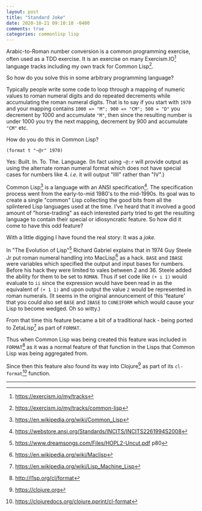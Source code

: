 ```yaml
---
layout: post
title: "Standard Joke"
date: 2020-10-21 09:10:18 -0400
comments: true
categories: commonlisp lisp
---
```


Arabic-to-Roman number conversion is a common programming exercise,
often used as a TDD exercise. It is an exercise on many
Exercism.IO[^i] language tracks including my own track for Common
Lisp[^ii].

So how do you solve this in some arbitrary programming language?

Typically people write some code to loop through a mapping of numeric
values to roman numeral digits and do repeated decrements while
accumulating the roman numeral digits. That is to say if you start
with `1970` and your mapping contains `1000 => "M"; 900 => "CM"; 500 =
"D"` you decrement by 1000 and accumulate `"M"`, then since the
resulting number is under 1000 you try the next mapping, decrement by
900 and accumulate `"CM"` etc.

How do you do this in Common Lisp?

`(format t "~@r" 1970)`

Yes: Built. In. To. The. Language. (In fact using `~@:r` will provide
output as using the alternate roman numeral format which does not have
special cases for numbers like 4. _i.e._ it will output "IIII" rather
than "IV".)

Common Lisp[^iii] is a language with an ANSI specification[^iv]. The
specification process went from the early-to-mid 1980's to the
mid-1990s. Its goal was to create a single "common" Lisp collecting
the good bits from all the splintered Lisp languages used at the time.
I've heard that it involved a good amount of "horse-trading" as each
interested party tried to get the resulting language to contain their
special or idiosyncratic feature. So how did it come to have this odd
feature?

With a little digging I have found the real story: It was a _joke_.

In "The Evolution of Lisp"[^v] Richard Gabriel explains that in 1974
Guy Steele Jr put roman numeral handling into MacLisp[^vi] as a hack.
`BASE` and `IBASE` were variables which specified the output and input
bases for numbers. Before his hack they were limited to vales between
2 and 36. Steele added the ability for them to be set to `ROMAN`. Thus
if set code like `(+ i 1)` would evaluate to `ii` since the expression
would have been read in as the equivalent of `(+ 1 1)` and upon output
the value `2` would be represented in roman numerals. (It seems in the
original announcement of this 'feature' that you could also set `BASE`
and `IBASE` to `CUNEIFORM` which would cause your Lisp to become
wedged. Oh so witty.)

From that time this feature became a bit of a traditional hack - being
ported to ZetaLisp[^vii] as part of `FORMAT`.

Thus when Common Lisp was being created this feature was included in
`FORMAT`[^viii] as it was a normal feature of that function in the Lisps
that Common Lisp was being aggregated from.

Since then this feature also found its way into Clojure[^ix] as part
of its `cl-format`[^x] function.

---

[^i]:  https://exercism.io/my/tracks

[^ii]:  https://exercism.io/my/tracks/common-lisp

[^iii]:  https://en.wikipedia.org/wiki/Common_Lisp

[^iv]:  https://webstore.ansi.org/Standards/INCITS/INCITS2261994S2008

[^v]:  https://www.dreamsongs.com/Files/HOPL2-Uncut.pdf p80

[^vi]:  https://en.wikipedia.org/wiki/Maclisp

[^vii]:  https://en.wikipedia.org/wiki/Lisp_Machine_Lisp

[^viii]:  http://l1sp.org/cl/format

[^ix]:  https://clojure.org

[^x]:  https://clojuredocs.org/clojure.pprint/cl-format

